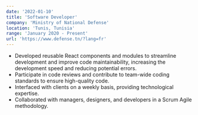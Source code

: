 ```yaml
---
date: '2022-01-10'
title: 'Software Developer'
company: 'Ministry of National Defense'
location: 'Tunis, Tunisia'
range: 'January 2020 - Present'
url: 'https://www.defense.tn/?lang=fr'
---
```


- Developed reusable React components and modules to streamline development and improve code maintainability, increasing the development speed and reducing potential errors.
- Participate in code reviews and contribute to team-wide coding standards to ensure high-quality code.
- Interfaced with clients on a weekly basis, providing technological expertise.
- Collaborated with managers, designers, and developers in a Scrum Agile methodology.
